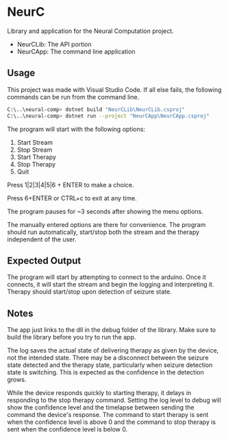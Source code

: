 # NeurC

Library and application for the Neural Computation project.

* NeurCLib: The API portion
* NeurCApp: The command line application

## Usage

This project was made with Visual Studio Code. If all else fails, the following commands can be run from the command line.

```bash
C:\..\neural-comp> dotnet build "NeurCLib\NeurCLib.csproj"
C:\..\neural-comp> dotnet run --project "NeurCApp\NeurCApp.csproj"
```

The program will start with the following options:

1. Start Stream
2. Stop Stream
4. Start Therapy
5. Stop Therapy
6. Quit

Press 1|2|3|4|5|6 + ENTER to make a choice.

Press 6+ENTER or CTRL+c to exit at any time.

The program pauses for ~3 seconds after showing the menu options.

The manually entered options are there for convenience. The program should run automatically, start/stop both the stream and the therapy independent of the user.

## Expected Output
The program will start by attempting to connect to the arduino. Once it connects, it will start the stream and begin the logging and interpreting it. Therapy should start/stop upon detection of seizure state.

## Notes

The app just links to the dll in the debug folder of the library. Make sure to build the library before you try to run the app.

The log saves the actual state of delivering therapy as given by the device, not the intended state. There may be a disconnect between the seizure state detected and the therapy state, particularly when seizure detection state is switching. This is expected as the confidence in the detection grows.

While the device responds quickly to starting therapy, it delays in responding to the stop therapy command. Setting the log level to debug will show the confidence level and the timelapse between sending the command the device's response. The command to start therapy is sent when the confidence level is above 0 and the command to stop therapy is sent when the confidence level is below 0.
